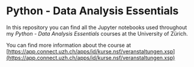 # Python - Data Analysis Essentials

In this repository you can find all the Jupyter notebooks used throughout my _Python - Data Analysis Essentials_ courses at the University of Zürich.

You can find more information about the course at [https://app.connect.uzh.ch/apps/id/kurse.nsf/veranstaltungen.xsp](https://app.connect.uzh.ch/apps/id/kurse.nsf/veranstaltungen.xsp)
